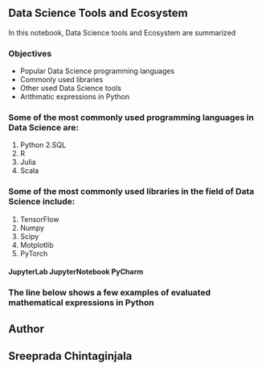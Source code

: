 ## Data Science Tools and Ecosystem

In this notebook, Data Science tools and Ecosystem are summarized

### Objectives

+ Popular Data Science programming languages
+ Commonly used libraries
+ Other used Data Science tools
+ Arithmatic expressions in Python
### Some of the most commonly used programming languages in Data Science are:

1. Python
2.SQL
3. R
4. Julia
5. Scala
### Some of the most commonly used libraries in the field of Data Science include:

1. TensorFlow
2. Numpy
3. Scipy
4. Motplotlib
5. PyTorch

#### JupyterLab JupyterNotebook PyCharm
### The line below shows a few examples of evaluated mathematical expressions in Python

## Author
## Sreeprada Chintaginjala
